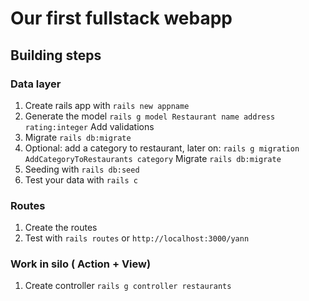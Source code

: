 # Our first fullstack webapp

## Building steps

### Data layer
1. Create rails app with `rails new appname`
2. Generate the model `rails g model Restaurant name address rating:integer`
   Add validations
3. Migrate `rails db:migrate`
4. Optional: add a category to restaurant, later on: `rails g migration AddCategoryToRestaurants category`
             Migrate `rails db:migrate`
5. Seeding with `rails db:seed`
6. Test your data with `rails c`

### Routes
1. Create the routes
2. Test with `rails routes` or `http://localhost:3000/yann`

### Work in silo ( Action + View)
1. Create controller `rails g controller restaurants`